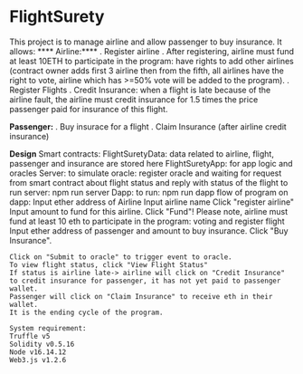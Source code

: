 # FlightSurety
This project is to manage airline and allow passenger to buy insurance. It allows:
 **** Airline:****
    . Register airline
    . After registering, airline must fund at least 10ETH to participate in the program: have rights to add other airlines (contract owner adds first 3     airline then from the fifth, all airlines have the right to vote, airline which has >=50% vote will be added to the program).
    . Register Flights
    . Credit Insurance: when a flight is late because of the airline fault, the airline must credit insurance for 1.5 times the price passenger paid for insurance of this flight.
  
  **Passenger:**
    . Buy insurace for a flight
    . Claim Insurance (after airline credit insurance)

**Design**
  Smart contracts:
    FlightSuretyData: data related to airline, flight, passenger and insurance are stored here
    FlightSuretyApp: for app logic and oracles
  Server:
    to simulate oracle: register oracle and waiting for request from smart contract about flight status and reply with status of the flight
    to run server: npm run server
  Dapp:
    to run: npm run dapp
    flow of program on dapp:
    Input ether address of Airline
    Input airline name
    Click "register airline"
    Input amount to fund for this airline. Click "Fund"! Please note, airline must fund at least 10 eth to participate in the program: voting and register flight
    Input ether address of passenger and amount to buy insurance. Click "Buy Insurance".
    
    Click on "Submit to oracle" to trigger event to oracle.
    To view flight status, click "View Flight Status"
    If status is airline late-> airline will click on "Credit Insurance" to credit insurance for passenger, it has not yet paid to passenger wallet.
    Passenger will click on "Claim Insurance" to receive eth in their wallet.
    It is the ending cycle of the program.
    
    System requirement:
    Truffle v5
    Solidity v0.5.16
    Node v16.14.12
    Web3.js v1.2.6
    
    
    
